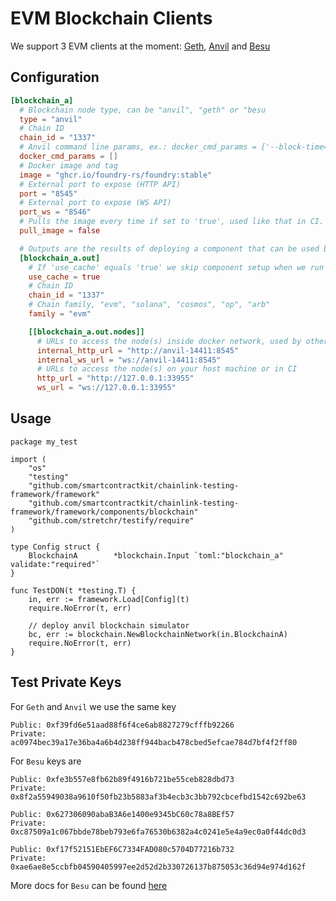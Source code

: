 # EVM Blockchain Clients

We support 3 EVM clients at the moment: [Geth](https://geth.ethereum.org/docs/fundamentals/command-line-options), [Anvil](https://book.getfoundry.sh/anvil/) and [Besu](https://besu.hyperledger.org/)

## Configuration
```toml
[blockchain_a]
  # Blockchain node type, can be "anvil", "geth" or "besu
  type = "anvil"
  # Chain ID
  chain_id = "1337"
  # Anvil command line params, ex.: docker_cmd_params = ['--block-time=1', '...']
  docker_cmd_params = []
  # Docker image and tag
  image = "ghcr.io/foundry-rs/foundry:stable"
  # External port to expose (HTTP API)
  port = "8545"
  # External port to expose (WS API)
  port_ws = "8546"
  # Pulls the image every time if set to 'true', used like that in CI. Can be set to 'false' to speed up local runs
  pull_image = false

  # Outputs are the results of deploying a component that can be used by another component
  [blockchain_a.out]
    # If 'use_cache' equals 'true' we skip component setup when we run the test and return the outputs
    use_cache = true
    # Chain ID
    chain_id = "1337"
    # Chain family, "evm", "solana", "cosmos", "op", "arb"
    family = "evm"

    [[blockchain_a.out.nodes]]
      # URLs to access the node(s) inside docker network, used by other components
      internal_http_url = "http://anvil-14411:8545"
      internal_ws_url = "ws://anvil-14411:8545"
      # URLs to access the node(s) on your host machine or in CI
      http_url = "http://127.0.0.1:33955"
      ws_url = "ws://127.0.0.1:33955"
```

## Usage
```golang
package my_test

import (
	"os"
	"testing"
	"github.com/smartcontractkit/chainlink-testing-framework/framework"
	"github.com/smartcontractkit/chainlink-testing-framework/framework/components/blockchain"
	"github.com/stretchr/testify/require"
)

type Config struct {
	BlockchainA        *blockchain.Input `toml:"blockchain_a" validate:"required"`
}

func TestDON(t *testing.T) {
	in, err := framework.Load[Config](t)
	require.NoError(t, err)

	// deploy anvil blockchain simulator
	bc, err := blockchain.NewBlockchainNetwork(in.BlockchainA)
	require.NoError(t, err)
}
```

## Test Private Keys

For `Geth` and `Anvil` we use the same key
```
Public: 0xf39fd6e51aad88f6f4ce6ab8827279cfffb92266
Private: ac0974bec39a17e36ba4a6b4d238ff944bacb478cbed5efcae784d7bf4f2ff80
```

For `Besu` keys are
```
Public: 0xfe3b557e8fb62b89f4916b721be55ceb828dbd73
Private: 0x8f2a55949038a9610f50fb23b5883af3b4ecb3c3bb792cbcefbd1542c692be63

Public: 0x627306090abaB3A6e1400e9345bC60c78a8BEf57
Private: 0xc87509a1c067bbde78beb793e6fa76530b6382a4c0241e5e4a9ec0a0f44dc0d3

Public: 0xf17f52151EbEF6C7334FAD080c5704D77216b732
Private: 0xae6ae8e5ccbfb04590405997ee2d52d2b330726137b875053c36d94e974d162f
```

More docs for `Besu` can be found [here](https://besu.hyperledger.org/private-networks/reference/accounts-for-testing)

